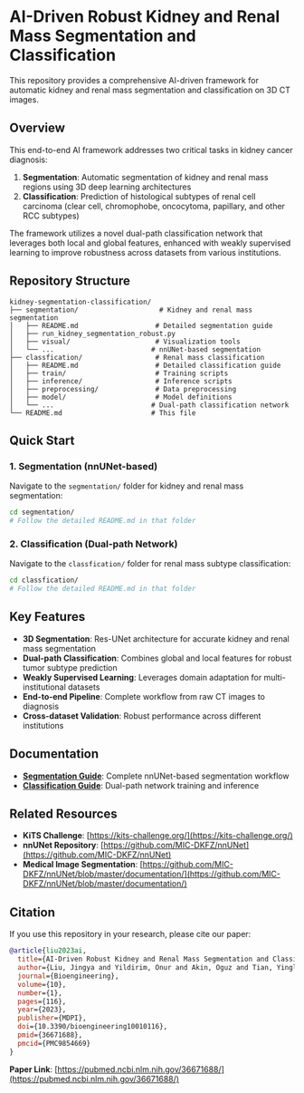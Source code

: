 # AI-Driven Robust Kidney and Renal Mass Segmentation and Classification

This repository provides a comprehensive AI-driven framework for automatic kidney and renal mass segmentation and classification on 3D CT images.

## Overview

This end-to-end AI framework addresses two critical tasks in kidney cancer diagnosis:

1. **Segmentation**: Automatic segmentation of kidney and renal mass regions using 3D deep learning architectures
2. **Classification**: Prediction of histological subtypes of renal cell carcinoma (clear cell, chromophobe, oncocytoma, papillary, and other RCC subtypes)

The framework utilizes a novel dual-path classification network that leverages both local and global features, enhanced with weakly supervised learning to improve robustness across datasets from various institutions.

## Repository Structure

```
kidney-segmentation-classification/
├── segmentation/                    # Kidney and renal mass segmentation
│   ├── README.md                   # Detailed segmentation guide
│   ├── run_kidney_segmentation_robust.py
│   ├── visual/                     # Visualization tools
│   └── ...                        # nnUNet-based segmentation
├── classfication/                  # Renal mass classification
│   ├── README.md                   # Detailed classification guide
│   ├── train/                      # Training scripts
│   ├── inference/                  # Inference scripts
│   ├── preprocessing/              # Data preprocessing
│   ├── model/                      # Model definitions
│   └── ...                        # Dual-path classification network
└── README.md                      # This file
```

## Quick Start

### 1. Segmentation (nnUNet-based)
Navigate to the `segmentation/` folder for kidney and renal mass segmentation:
```bash
cd segmentation/
# Follow the detailed README.md in that folder
```

### 2. Classification (Dual-path Network)
Navigate to the `classfication/` folder for renal mass subtype classification:
```bash
cd classfication/
# Follow the detailed README.md in that folder
```

## Key Features

- **3D Segmentation**: Res-UNet architecture for accurate kidney and renal mass segmentation
- **Dual-path Classification**: Combines global and local features for robust tumor subtype prediction
- **Weakly Supervised Learning**: Leverages domain adaptation for multi-institutional datasets
- **End-to-end Pipeline**: Complete workflow from raw CT images to diagnosis
- **Cross-dataset Validation**: Robust performance across different institutions



## Documentation

- **[Segmentation Guide](segmentation/README.md)**: Complete nnUNet-based segmentation workflow
- **[Classification Guide](classfication/README.md)**: Dual-path network training and inference

## Related Resources

- **KiTS Challenge**: [https://kits-challenge.org/](https://kits-challenge.org/)
- **nnUNet Repository**: [https://github.com/MIC-DKFZ/nnUNet](https://github.com/MIC-DKFZ/nnUNet)
- **Medical Image Segmentation**: [https://github.com/MIC-DKFZ/nnUNet/blob/master/documentation/](https://github.com/MIC-DKFZ/nnUNet/blob/master/documentation/)

## Citation

If you use this repository in your research, please cite our paper:

```bibtex
@article{liu2023ai,
  title={AI-Driven Robust Kidney and Renal Mass Segmentation and Classification on 3D CT Images},
  author={Liu, Jingya and Yildirim, Onur and Akin, Oguz and Tian, Yingli},
  journal={Bioengineering},
  volume={10},
  number={1},
  pages={116},
  year={2023},
  publisher={MDPI},
  doi={10.3390/bioengineering10010116},
  pmid={36671688},
  pmcid={PMC9854669}
}
```

**Paper Link**: [https://pubmed.ncbi.nlm.nih.gov/36671688/](https://pubmed.ncbi.nlm.nih.gov/36671688/)

